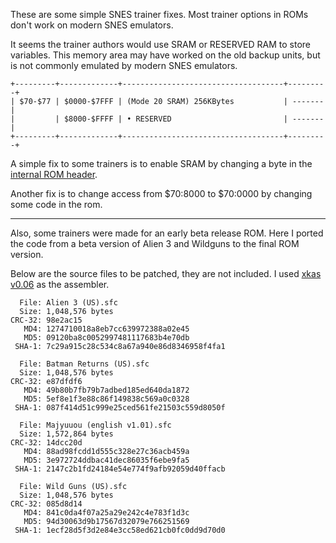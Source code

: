 These are some simple SNES trainer fixes. Most trainer options in ROMs don't work on modern SNES emulators.

It seems the trainer authors would use SRAM or RESERVED RAM to store variables. This memory area may have worked on the old backup units, but is not commonly emulated by modern SNES emulators.

```
+---------+-------------+------------------------------------+---------+
| $70-$77 | $0000-$7FFF | (Mode 20 SRAM) 256KBytes           | ------- |
|         | $8000-$FFFF | • RESERVED                         | ------- |
+---------+-------------+------------------------------------+---------+
```

A simple fix to some trainers is to enable SRAM by changing a byte in the [internal ROM header](http://old.smwiki.net/wiki/Internal_ROM_Header).

Another fix is to change access from $70:8000 to $70:0000 by changing some code in the rom.

---

Also, some trainers were made for an early beta release ROM. Here I ported the code from a beta version of Alien 3 and Wildguns to the final ROM version.

Below are the source files to be patched, they are not included. I used [xkas v0.06](http://www.romhacking.net/utilities/269/) as the assembler.

```
  File: Alien 3 (US).sfc
  Size: 1,048,576 bytes
CRC-32: 98e2ac15
   MD4: 1274710018a8eb7cc639972388a02e45
   MD5: 09120ba8c0052997481117683b4e70db
 SHA-1: 7c29a915c28c534c8a67a940e86d8346958f4fa1
```

```
  File: Batman Returns (US).sfc
  Size: 1,048,576 bytes
CRC-32: e87dfdf6
   MD4: 49b80b7fb79b7adbed185ed640da1872
   MD5: 5ef8e1f3e88c86f149838c569a0c0328
 SHA-1: 087f414d51c999e25ced561fe21503c559d8050f
```

```
  File: Majyuuou (english v1.01).sfc
  Size: 1,572,864 bytes
CRC-32: 14dcc20d
   MD4: 88ad98fcdd1d555c328e27c36acb459a
   MD5: 3e972724ddbac41dec86035f6ebe9fa5
 SHA-1: 2147c2b1fd24184e54e774f9afb92059d40ffacb
```

```
  File: Wild Guns (US).sfc
  Size: 1,048,576 bytes
CRC-32: 085d8d14
   MD4: 841c0da4f07a25a29e242c4e783f1d3c
   MD5: 94d30063d9b17567d32079e766251569
 SHA-1: 1ecf28d5f3d2e84e3cc58ed621cb0fc0dd9d70d0
```
